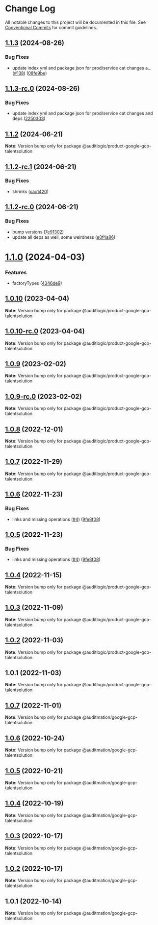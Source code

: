 # Change Log

All notable changes to this project will be documented in this file.
See [Conventional Commits](https://conventionalcommits.org) for commit guidelines.

## [1.1.3](https://github.com/auditlogic/product/compare/@auditlogic/product-google-gcp-talentsolution@1.1.2...@auditlogic/product-google-gcp-talentsolution@1.1.3) (2024-08-26)


### Bug Fixes

* update index yml and package json for prod/service cat changes a… ([#138](https://github.com/auditlogic/product/issues/138)) ([08fe9be](https://github.com/auditlogic/product/commit/08fe9beb1c8457462a19bc69caa02e6212d97e1a))





## [1.1.3-rc.0](https://github.com/auditlogic/product/compare/@auditlogic/product-google-gcp-talentsolution@1.1.2...@auditlogic/product-google-gcp-talentsolution@1.1.3-rc.0) (2024-08-26)


### Bug Fixes

* update index yml and package json for prod/service cat changes and deps ([2250303](https://github.com/auditlogic/product/commit/225030363a363608240135b7ebed386b28f01e4b))





## [1.1.2](https://github.com/auditlogic/product/compare/@auditlogic/product-google-gcp-talentsolution@1.1.2-rc.1...@auditlogic/product-google-gcp-talentsolution@1.1.2) (2024-06-21)

**Note:** Version bump only for package @auditlogic/product-google-gcp-talentsolution





## [1.1.2-rc.1](https://github.com/auditlogic/product/compare/@auditlogic/product-google-gcp-talentsolution@1.1.2-rc.0...@auditlogic/product-google-gcp-talentsolution@1.1.2-rc.1) (2024-06-21)


### Bug Fixes

* shrinks ([cac1420](https://github.com/auditlogic/product/commit/cac14200fefcd8183ab69fe89a47bd3f70f563e9))





## [1.1.2-rc.0](https://github.com/auditlogic/product/compare/@auditlogic/product-google-gcp-talentsolution@1.1.0...@auditlogic/product-google-gcp-talentsolution@1.1.2-rc.0) (2024-06-21)


### Bug Fixes

* bump versions ([7e91302](https://github.com/auditlogic/product/commit/7e913023b8b312150ed7762c32fbbe616be71de5))
* update all deps as well, some weirdness ([e0f4a86](https://github.com/auditlogic/product/commit/e0f4a864714e2d3de6bbf3da014d5312fe53be2f))





# [1.1.0](https://github.com/auditlogic/product/compare/@auditlogic/product-google-gcp-talentsolution@1.0.10...@auditlogic/product-google-gcp-talentsolution@1.1.0) (2024-04-03)


### Features

* factoryTypes ([4346de9](https://github.com/auditlogic/product/commit/4346de92693aee892fccf725338ffc7b80ab182b))





## [1.0.10](https://github.com/auditlogic/product/compare/@auditlogic/product-google-gcp-talentsolution@1.0.9...@auditlogic/product-google-gcp-talentsolution@1.0.10) (2023-04-04)

**Note:** Version bump only for package @auditlogic/product-google-gcp-talentsolution





## [1.0.10-rc.0](https://github.com/auditlogic/product/compare/@auditlogic/product-google-gcp-talentsolution@1.0.9...@auditlogic/product-google-gcp-talentsolution@1.0.10-rc.0) (2023-04-04)

**Note:** Version bump only for package @auditlogic/product-google-gcp-talentsolution





## [1.0.9](https://github.com/auditlogic/product/compare/@auditlogic/product-google-gcp-talentsolution@1.0.8...@auditlogic/product-google-gcp-talentsolution@1.0.9) (2023-02-02)

**Note:** Version bump only for package @auditlogic/product-google-gcp-talentsolution





## [1.0.9-rc.0](https://github.com/auditlogic/product/compare/@auditlogic/product-google-gcp-talentsolution@1.0.8...@auditlogic/product-google-gcp-talentsolution@1.0.9-rc.0) (2023-02-02)

**Note:** Version bump only for package @auditlogic/product-google-gcp-talentsolution





## [1.0.8](https://github.com/auditlogic/product/compare/@auditlogic/product-google-gcp-talentsolution@1.0.7...@auditlogic/product-google-gcp-talentsolution@1.0.8) (2022-12-01)

**Note:** Version bump only for package @auditlogic/product-google-gcp-talentsolution





## [1.0.7](https://github.com/auditlogic/product/compare/@auditlogic/product-google-gcp-talentsolution@1.0.6...@auditlogic/product-google-gcp-talentsolution@1.0.7) (2022-11-29)

**Note:** Version bump only for package @auditlogic/product-google-gcp-talentsolution





## [1.0.6](https://github.com/auditlogic/product/compare/@auditlogic/product-google-gcp-talentsolution@1.0.4...@auditlogic/product-google-gcp-talentsolution@1.0.6) (2022-11-23)


### Bug Fixes

* links and missing operations ([#4](https://github.com/auditlogic/product/issues/4)) ([9fe8f08](https://github.com/auditlogic/product/commit/9fe8f08fe7c57fdb79f991ac35bd6ac2e7dcad38))





## [1.0.5](https://github.com/auditlogic/product/compare/@auditlogic/product-google-gcp-talentsolution@1.0.4...@auditlogic/product-google-gcp-talentsolution@1.0.5) (2022-11-23)


### Bug Fixes

* links and missing operations ([#4](https://github.com/auditlogic/product/issues/4)) ([9fe8f08](https://github.com/auditlogic/product/commit/9fe8f08fe7c57fdb79f991ac35bd6ac2e7dcad38))





## [1.0.4](https://github.com/auditlogic/product/compare/@auditlogic/product-google-gcp-talentsolution@1.0.3...@auditlogic/product-google-gcp-talentsolution@1.0.4) (2022-11-15)

**Note:** Version bump only for package @auditlogic/product-google-gcp-talentsolution





## [1.0.3](https://github.com/auditlogic/product/compare/@auditlogic/product-google-gcp-talentsolution@1.0.2...@auditlogic/product-google-gcp-talentsolution@1.0.3) (2022-11-09)

**Note:** Version bump only for package @auditlogic/product-google-gcp-talentsolution





## [1.0.2](https://github.com/auditlogic/product/compare/@auditlogic/product-google-gcp-talentsolution@1.0.1...@auditlogic/product-google-gcp-talentsolution@1.0.2) (2022-11-03)

**Note:** Version bump only for package @auditlogic/product-google-gcp-talentsolution





## 1.0.1 (2022-11-03)

**Note:** Version bump only for package @auditlogic/product-google-gcp-talentsolution





## [1.0.7](https://github.com/auditmation/store-content/compare/@auditmation/google-gcp-talentsolution@1.0.6...@auditmation/google-gcp-talentsolution@1.0.7) (2022-11-01)

**Note:** Version bump only for package @auditmation/google-gcp-talentsolution





## [1.0.6](https://github.com/auditmation/store-content/compare/@auditmation/google-gcp-talentsolution@1.0.5...@auditmation/google-gcp-talentsolution@1.0.6) (2022-10-24)

**Note:** Version bump only for package @auditmation/google-gcp-talentsolution





## [1.0.5](https://github.com/auditmation/store-content/compare/@auditmation/google-gcp-talentsolution@1.0.4...@auditmation/google-gcp-talentsolution@1.0.5) (2022-10-21)

**Note:** Version bump only for package @auditmation/google-gcp-talentsolution





## [1.0.4](https://github.com/auditmation/store-content/compare/@auditmation/google-gcp-talentsolution@1.0.3...@auditmation/google-gcp-talentsolution@1.0.4) (2022-10-19)

**Note:** Version bump only for package @auditmation/google-gcp-talentsolution





## [1.0.3](https://github.com/auditmation/store-content/compare/@auditmation/google-gcp-talentsolution@1.0.2...@auditmation/google-gcp-talentsolution@1.0.3) (2022-10-17)

**Note:** Version bump only for package @auditmation/google-gcp-talentsolution





## [1.0.2](https://github.com/auditmation/store-content/compare/@auditmation/google-gcp-talentsolution@1.0.1...@auditmation/google-gcp-talentsolution@1.0.2) (2022-10-17)

**Note:** Version bump only for package @auditmation/google-gcp-talentsolution





## 1.0.1 (2022-10-14)

**Note:** Version bump only for package @auditmation/google-gcp-talentsolution
